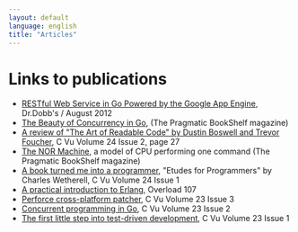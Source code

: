 ```yaml
---
layout: default
language: english
title: "Articles"
---
```


Links to publications
=====================

* [RESTful Web Service in Go Powered by the Google App Engine][], Dr.Dobb's / August 2012
* [The Beauty of Concurrency in Go][], (The Pragmatic BookShelf magazine)
* [A review of "The Art of Readable Code" by Dustin Boswell and Trevor Foucher], C Vu Volume 24 Issue 2, page 27
* [The NOR Machine][], a model of CPU performing one command (The Pragmatic BookShelf magazine)
* [A book turned me into a programmer][], "Etudes for Programmers" by Charles Wetherell, C Vu Volume 24 Issue 1
* [A practical introduction to Erlang][], Overload 107
* [Perforce cross-platform patcher][], C Vu Volume 23 Issue 3
* [Concurrent programming in Go][], C Vu Volume 23 Issue 2
* [The first little step into test-driven development][], C Vu Volume 23 Issue 1

[RESTful Web Service in Go Powered by the Google App Engine]: http://www.drdobbs.com/cloud/restful-web-service-in-go-powered-by-the/240006401
[The Beauty of Concurrency in Go]: http://pragprog.com/magazines/2012-06/the-beauty-of-concurrency-in-go
[A review of "The Art of Readable Code" by Dustin Boswell and Trevor Foucher]: http://accu.org/var/uploads/journals/cvu242.pdf
[The NOR Machine]: http://pragprog.com/magazines/2012-03/the-nor-machine
[A book turned me into a programmer]: http://accu.org/var/uploads/journals/cvu241.pdf
[A practical introduction to Erlang]: http://accu.org/var/uploads/journals/overload107.pdf
[Perforce cross-platform patcher]: http://accu.org/var/uploads/journals/cvu233.pdf
[Concurrent programming in Go]: http://accu.org/var/uploads/journals/CVu23-2_with_cover.pdf
[The first little step into test-driven development]: http://accu.org/var/uploads/journals/cvu231.pdf
